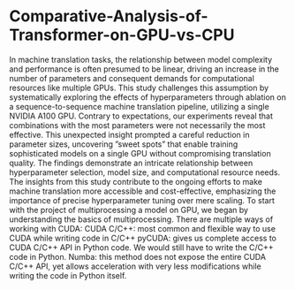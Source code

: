 # Comparative-Analysis-of-Transformer-on-GPU-vs-CPU

In machine translation tasks, the relationship between model complexity and performance is often presumed to be linear, driving
an increase in the number of parameters and consequent demands for computational resources like multiple GPUs. This study
challenges this assumption by systematically exploring the effects of hyperparameters through ablation on a sequence-to-sequence
machine translation pipeline, utilizing a single NVIDIA A100 GPU. Contrary to expectations, our experiments reveal that combinations with the most parameters were not necessarily the most effective. This unexpected insight prompted a careful reduction in
parameter sizes, uncovering ”sweet spots” that enable training sophisticated models on a single GPU without compromising translation quality. The findings demonstrate an intricate relationship between hyperparameter selection, model size, and computational
resource needs. The insights from this study contribute to the ongoing efforts to make machine translation more accessible and
cost-effective, emphasizing the importance of precise hyperparameter tuning over mere scaling. To start with the project of multiprocessing a model on GPU, we began by understanding the basics of multiprocessing. There are multiple ways of working with
CUDA: CUDA C/C++: most common and flexible way to use CUDA while writing code in C/C++ pyCUDA: gives us complete
access to CUDA C/C++ API in Python code. We would still have to write the C/C++ code in Python. Numba: this method does
not expose the entire CUDA C/C++ API, yet allows acceleration with very less modifications while writing the code in Python
itself.
